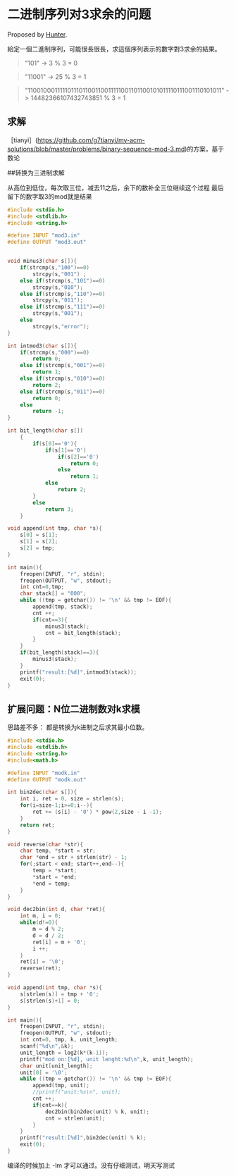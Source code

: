 二进制序列对3求余的问题
====
Proposed by [Hunter](https://github.com/xuhao417347761). 

給定一個二進制序列，可能很長很長，求這個序列表示的數字對3求余的結果。

> "101" -> 3 % 3 = 0

> "11001" -> 25 % 3 = 1

> "1100100011111011101100110011111001101100101011110111001110101011" -> 14482366107432743851 % 3 = 1

求解
-----
［tianyi］(https://github.com/g7tianyi/my-acm-solutions/blob/master/problems/binary-sequence-mod-3.md)的方案，基于数论

##转换为三进制求解

从高位到低位，每次取三位，减去11之后，余下的数补全三位继续这个过程
最后留下的数字取3的mod就是结果

```c
#include <stdio.h>
#include <stdlib.h>
#include <string.h>

#define INPUT "mod3.in"
#define OUTPUT "mod3.out"


void minus3(char s[]){
    if(strcmp(s,"100")==0)
        strcpy(s,"001") ;
    else if(strcmp(s,"101")==0)
        strcpy(s,"010");
    else if(strcmp(s,"110")==0)
        strcpy(s,"011");
    else if(strcmp(s,"111")==0)
        strcpy(s,"001");
    else
        strcpy(s,"error");
}

int intmod3(char s[]){
    if(strcmp(s,"000")==0)
        return 0;
    else if(strcmp(s,"001")==0)
        return 1;
    else if(strcmp(s,"010")==0)
        return 2;
    else if(strcmp(s,"011")==0)
        return 0;
    else
        return -1;
}

int bit_length(char s[])
    {
        if(s[0]=='0'){
            if(s[1]=='0')
                if(s[2]=='0')
                    return 0;
                else
                    return 1;
            else
                return 2;
        }
        else
            return 3;
    }

void append(int tmp, char *s){
    s[0] = s[1];
    s[1] = s[2];
    s[2] = tmp;
}

int main(){
    freopen(INPUT, "r", stdin);
    freopen(OUTPUT, "w", stdout);
    int cnt=0,tmp;
    char stack[] = "000";
    while ((tmp = getchar()) != '\n' && tmp != EOF){
        append(tmp, stack);
        cnt ++;
        if(cnt==3){
            minus3(stack);
            cnt = bit_length(stack);
        }
    }
    if(bit_length(stack)==3){
        minus3(stack);
    }
    printf("result:[%d]",intmod3(stack));
    exit(0);
}

```


扩展问题：N位二进制数对k求模
-------------------------

思路差不多：
都是转换为k进制之后求其最小位数。
```c
#include <stdio.h>
#include <stdlib.h>
#include <string.h>
#include<math.h>

#define INPUT "modk.in"
#define OUTPUT "modk.out"

int bin2dec(char s[]){
    int i, ret = 0, size = strlen(s);
    for(i=size-1;i>=0;i--){
        ret += (s[i] - '0') * pow(2,size - i -1);
    }
    return ret;
}

void reverse(char *str){
    char temp, *start = str;
    char *end = str + strlen(str) - 1;
    for(;start < end; start++,end--){
        temp = *start;
        *start = *end;
        *end = temp;
    }
}

void dec2bin(int d, char *ret){
    int m, i = 0;
    while(d!=0){
        m = d % 2;
        d = d / 2;
        ret[i] = m + '0';
        i ++;
    }
    ret[i] = '\0';
    reverse(ret);
}

void append(int tmp, char *s){
    s[strlen(s)] = tmp + '0';
    s[strlen(s)+1] = 0;
}

int main(){
    freopen(INPUT, "r", stdin);
    freopen(OUTPUT, "w", stdout);
    int cnt=0, tmp, k, unit_length;
    scanf("%d\n",&k);
    unit_length = log2(k*(k-1));
    printf("mod on:[%d], unit lenght:%d\n",k, unit_length);
    char unit[unit_length];
    unit[0] = '\0';
    while ((tmp = getchar()) != '\n' && tmp != EOF){
        append(tmp, unit);
        //printf("unit:%s\n", unit);
        cnt ++;
        if(cnt==k){
            dec2bin(bin2dec(unit) % k, unit);
            cnt = strlen(unit);
        }
    }
    printf("result:[%d]",bin2dec(unit) % k);
    exit(0);
}

```
编译的时候加上 -lm 才可以通过。没有仔细测试，明天写测试